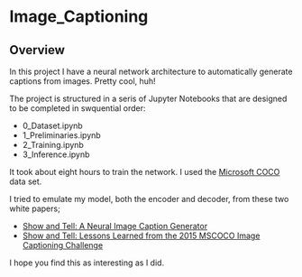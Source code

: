 # Image_Captioning

## Overview
In this project I have a neural network architecture to automatically generate captions from images.  Pretty cool, huh!

The project is structured in a seris of Jupyter Notebooks that are designed to be completed in swquential order:
- 0_Dataset.ipynb
- 1_Preliminaries.ipynb
- 2_Training.ipynb
- 3_Inference.ipynb

It took about eight hours to train the network.  I used the [Microsoft COCO](https://github.com/the-john/Image_Captioning/blob/master/Microsoft_COCO_Common_Objects_in_Context_1405_0312.pdf) data set.

I tried to emulate my model, both the encoder and decoder, from these two white papers;
- [Show and Tell: A Neural Image Caption Generator](https://github.com/the-john/Image_Captioning/blob/master/Show_and_Tell_A_Neural_Image_Caption_Generator_1411_4555.pdf)
- [Show and Tell: Lessons Learned from the 2015 MSCOCO Image Captioning Challenge](https://github.com/the-john/Image_Captioning/blob/master/Show_and_Tell_Lessons_Learned_from_the_2015_MSCOCO_Image_Captioning_Challenge_07505636.pdf)

I hope you find this as interesting as I did.
